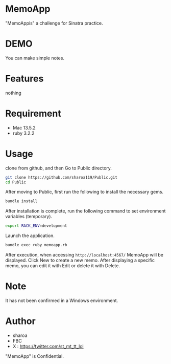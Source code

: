 # MemoApp
 "MemoAppis" a challenge for Sinatra practice.
 
# DEMO
 
You can make simple notes.
 
# Features
 
nothing 
 
# Requirement
 
* Mac 13.5.2
* ruby 3.2.2

# Usage
clone from github, and then Go to Public directory.

```bash
git clone https://github.com/sharoa119/Public.git
cd Public
```
After moving to Public, first run the following to install the necessary gems.
```bash
bundle install
```
After installation is complete, run the following command to set environment variables (temporary).
```bash
export RACK_ENV=development
```
Launch the application.
```bash
bundle exec ruby memoapp.rb
```
After execution, when accessing `http://localhost:4567/`
MemoApp will be displayed.
Click New to create a new memo.
After displaying a specific memo, you can edit it with Edit or delete it with Delete.

# Note
 
It has not been confirmed in a Windows environment.
 
# Author

* sharoa
* FBC
* X : https://twitter.com/st_mt_tt_lol
 
 
"MemoApp" is Confidential.
